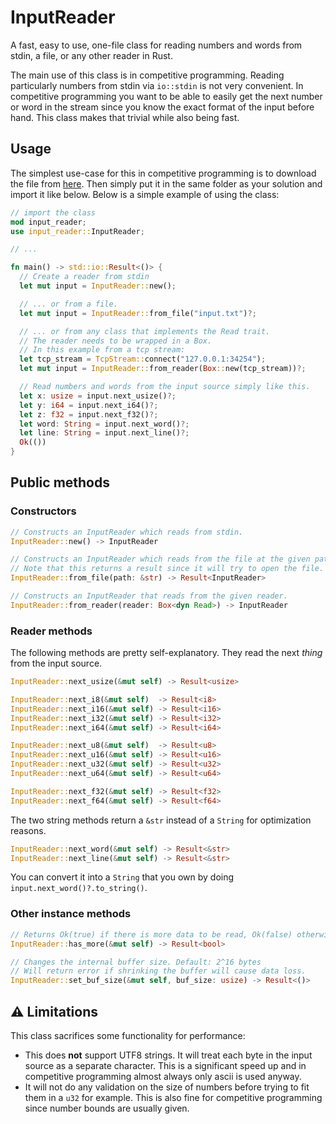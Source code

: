 # InputReader
A fast, easy to use, one-file class for reading numbers and words from stdin, a file, or any other reader in Rust.

The main use of this class is in competitive programming. Reading particularly numbers from stdin via `io::stdin` is not very convenient. In competitive programming you want to be able to easily get the next number or word in the stream since you know the exact format of the input before hand. This class makes that trivial while also being fast.

## Usage
The simplest use-case for this in competitive programming is to download the file from [here](https://github.com/AxlLind/InputReader/blob/master/src/input_reader.rs). Then simply put it in the same folder as your solution and import it like below. Below is a simple example of using the class:

```Rust
// import the class
mod input_reader;
use input_reader::InputReader;

// ...

fn main() -> std::io::Result<()> {
  // Create a reader from stdin
  let mut input = InputReader::new();

  // ... or from a file.
  let mut input = InputReader::from_file("input.txt")?;

  // ... or from any class that implements the Read trait.
  // The reader needs to be wrapped in a Box.
  // In this example from a tcp stream:
  let tcp_stream = TcpStream::connect("127.0.0.1:34254");
  let mut input = InputReader::from_reader(Box::new(tcp_stream))?;

  // Read numbers and words from the input source simply like this.
  let x: usize = input.next_usize()?;
  let y: i64 = input.next_i64()?;
  let z: f32 = input.next_f32()?;
  let word: String = input.next_word()?;
  let line: String = input.next_line()?;
  Ok(())
}
```

## Public methods
### Constructors
```Rust
// Constructs an InputReader which reads from stdin.
InputReader::new() -> InputReader
```

```Rust
// Constructs an InputReader which reads from the file at the given path.
// Note that this returns a result since it will try to open the file.
InputReader::from_file(path: &str) -> Result<InputReader>
```

```Rust
// Constructs an InputReader that reads from the given reader.
InputReader::from_reader(reader: Box<dyn Read>) -> InputReader
```

### Reader methods
The following methods are pretty self-explanatory. They read the next *thing* from the input source.

```Rust
InputReader::next_usize(&mut self) -> Result<usize>

InputReader::next_i8(&mut self)  -> Result<i8>
InputReader::next_i16(&mut self) -> Result<i16>
InputReader::next_i32(&mut self) -> Result<i32>
InputReader::next_i64(&mut self) -> Result<i64>

InputReader::next_u8(&mut self)  -> Result<u8>
InputReader::next_u16(&mut self) -> Result<u16>
InputReader::next_u32(&mut self) -> Result<u32>
InputReader::next_u64(&mut self) -> Result<u64>

InputReader::next_f32(&mut self) -> Result<f32>
InputReader::next_f64(&mut self) -> Result<f64>
```

The two string methods return a `&str` instead of a `String` for optimization reasons.
```Rust
InputReader::next_word(&mut self) -> Result<&str>
InputReader::next_line(&mut self) -> Result<&str>
```

You can convert it into a `String` that you own by doing `input.next_word()?.to_string()`.

### Other instance methods
```Rust
// Returns Ok(true) if there is more data to be read, Ok(false) otherwise.
InputReader::has_more(&mut self) -> Result<bool>

// Changes the internal buffer size. Default: 2^16 bytes
// Will return error if shrinking the buffer will cause data loss.
InputReader::set_buf_size(&mut self, buf_size: usize) -> Result<()>
```

## :warning: Limitations
This class sacrifices some functionality for performance:
- This does **not** support UTF8 strings. It will treat each byte in the input source as a separate character. This is a significant speed up and in competitive programming almost always only ascii is used anyway.
- It will not do any validation on the size of numbers before trying to fit them in a `u32` for example. This is also fine for competitive programming since number bounds are usually given.
